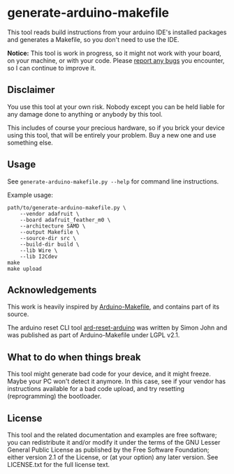 # generate-arduino-makefile

This tool reads build instructions from your arduino IDE's installed packages and generates a Makefile, so you don't need to use the IDE.

**Notice:** This tool is work in progress, so it might not work with your board, on your machine, or with your code. Please [report any bugs](https://github.com/opatut/generate-arduino-makefile) you encounter, so I can continue to improve it.

## Disclaimer

You use this tool at your own risk. Nobody except you can be held liable for any damage done to anything or anybody by this tool.

This includes of course your precious hardware, so if you brick your device using this tool, that will be entirely your problem. Buy a new one and use something else.

## Usage

See `generate-arduino-makefile.py --help` for command line instructions.

Example usage:

```
path/to/generate-arduino-makefile.py \
    --vendor adafruit \
    --board adafruit_feather_m0 \
    --architecture SAMD \
    --output Makefile \
    --source-dir src \
    --build-dir build \
    --lib Wire \
    --lib I2Cdev
make
make upload
```

## Acknowledgements

This work is heavily inspired by [Arduino-Makefile](https://github.com/sudar/Arduino-Makefile), and contains part of its source.

The arduino reset CLI tool [ard-reset-arduino](https://github.com/sudar/Arduino-Makefile/blob/master/bin/ard-reset-arduino) was written by Simon John and was published as part of Arduino-Makefile under LGPL v2.1.

## What to do when things break

This tool might generate bad code for your device, and it might freeze. Maybe your PC won't detect it anymore. In this case, see if your vendor has instructions available for a bad code upload, and try resetting (reprogramming) the bootloader.

## License

This tool and the related documentation and examples are free software; you can redistribute it and/or modify it under the terms of the GNU Lesser General Public License as published by the Free Software Foundation; either version 2.1 of the License, or (at your option) any later version. See LICENSE.txt for the full license text.
